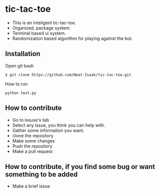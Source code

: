 # tic-tac-toe
- This is an inteligent tic-tac-toe.
- Organized, package system.
- Terminal based ui system.
- Randomization based algorithm for playing against the bot.

## Installation
Open git bash
```
$ git clone https://github.com/Neat-Isaak/tic-tac-toe.git
```
How to run
```
python test.py
```

## How to contribute
- Go to issuse's tab
- Select any issue, you think you can help with.
- Gather some information you want.
- clone the repository
- Make some changes
- Push the repository
- Make a pull request

## How to contribute, if you find some bug or want something to be added
- Make a brief issue

